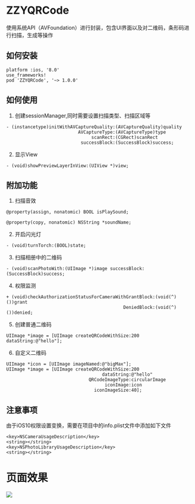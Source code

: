 # ZZYQRCode

使用系统API（AVFoundation）进行封装，包含UI界面以及对二维码，条形码进行扫描，生成等操作
## 如何安装

```
platform :ios, '8.0'
use_frameworks!
pod 'ZZYQRCode', '~> 1.0.0'
```

## 如何使用
1. 创建sessionManager,同时需要设置扫描类型、扫描区域等

```objc
- (instancetype)initWithAVCaptureQuality:(AVCaptureQuality)quality
                           AVCaptureType:(AVCaptureType)type
                                scanRect:(CGRect)scanRect
                            successBlock:(SuccessBlock)success;
```

2. 显示View

```objc
- (void)showPreviewLayerInView:(UIView *)view;
```
## 附加功能
1. 扫描音效

```objc
@property(assign, nonatomic) BOOL isPlaySound;

@property(copy, nonatomic) NSString *soundName;
```

2. 开启闪光灯

```objc
- (void)turnTorch:(BOOL)state;
```

3. 扫描相册中的二维码

```objc
- (void)scanPhotoWith:(UIImage *)image successBlock:(SuccessBlock)success;
```

4. 权限监测

```objc
+ (void)checkAuthorizationStatusForCameraWithGrantBlock:(void(^)())grant
                                            DeniedBlock:(void(^)())denied;
```

5. 创建普通二维码

```objc
UIImage *image = [UIImage createQRCodeWithSize:200 dataString:@"hello"];
```

6. 自定义二维码

```objc
UIImage *icon = [UIImage imageNamed:@"bigMax"];
UIImage *image = [UIImage createQRCodeWithSize:200
                                    dataString:@"hello"
                               QRCodeImageType:circularImage
                                     iconImage:icon
                                 iconImageSize:40];
```

## 注意事项
由于iOS10权限设置变换，需要在项目中的info.plist文件中添加如下文件

```
<key>NSCameraUsageDescription</key>
<string></string>
<key>NSPhotoLibraryUsageDescription</key>
<string></string>
```

# 页面效果
![](https://github.com/zhang28602/ZZYQRCode_BarCode/raw/master/Screenshots/show.gif)
